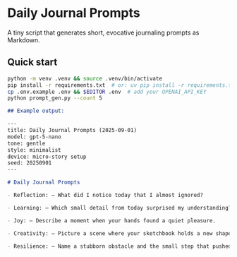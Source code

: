 # Daily Journal Prompts

A tiny script that generates short, evocative journaling prompts as Markdown.

## Quick start

```bash
python -m venv .venv && source .venv/bin/activate
pip install -r requirements.txt  # or: uv pip install -r requirements.txt
cp .env.example .env && $EDITOR .env  # add your OPENAI_API_KEY
python prompt_gen.py --count 5
```

```markdown
## Example output:

---
title: Daily Journal Prompts (2025-09-01)
model: gpt-5-nano
tone: gentle
style: minimalist
device: micro-story setup
seed: 20250901
---

# Daily Journal Prompts

- Reflection: – What did I notice today that I almost ignored?

- Learning: – Which small detail from today surprised my understanding?

- Joy: – Describe a moment when your hands found a quiet pleasure.

- Creativity: – Picture a scene where your sketchbook holds a new shape.

- Resilience: – Name a stubborn obstacle and the small step that pushed through.
```
